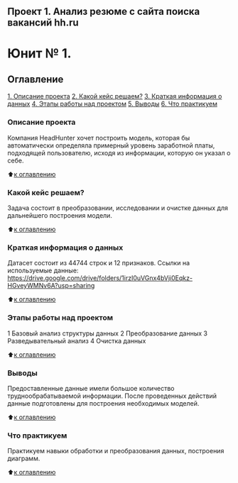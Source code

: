 ## Проект 1. Анализ резюме с сайта поиска вакансий hh.ru
# Юнит № 1. 
## Оглавление
[1. Описание проекта](https://github.com/s1454/sf_data_science/blob/main/proj1/Readme.md#описание-проекта) 
[2. Какой кейс решаем?](https://github.com/s1454/sf_data_science/blob/main/proj1/Readme.md) 
[3. Краткая информация о данных](https://github.com/s1454/sf_data_science/blob/main/proj1/Readme.md) 
[4. Этапы работы над проектом](https://github.com/s1454/sf_data_science/blob/main/proj1/Readme.md)
[5. Выводы](https://github.com/s1454/sf_data_science/blob/main/proj1/Readme.md)
[6. Что практикуем](https://github.com/s1454/sf_data_science/blob/main/proj1/Readme.md)
 
###   Описание проекта
Компания HeadHunter хочет построить модель, которая бы автоматически определяла примерный уровень заработной платы, подходящей пользователю, исходя из информации, которую он указал о себе. 

:arrow_up:[к оглавлению](https://github.com/s1454/sf_data_science/blob/main/proj1/Readme.md)

### Какой кейс решаем?
Задача состоит в преобразовании, исследовании и очистке данных для дальнейшего 
построения модели.

:arrow_up:[к оглавлению](https://github.com/s1454/sf_data_science/blob/main/proj1/Readme.md)

### Краткая информация о данных
Датасет состоит из 44744 строк и 12 признаков.
Ссылки на используемые данные:
https://drive.google.com/drive/folders/1irzI0uVGnx4bVji0Eqkz-HGveyWMNv6A?usp=sharing

:arrow_up:[к оглавлению](https://github.com/s1454/sf_data_science/blob/main/proj1/Readme.md)

### Этапы работы над проектом
1 Базовый анализ структуры данных
2 Преобразование данных
3 Разведывательный анализ
4 Очистка данных

:arrow_up:[к оглавлению](https://github.com/s1454/sf_data_science/blob/main/proj1/Readme.md)

### Выводы
Предоставленные данные имели большое количество труднообрабатываемой информации. После проведенных действий данные подготовлены для построения необходимых моделей.

:arrow_up:[к оглавлению](https://github.com/s1454/sf_data_science/blob/main/proj1/Readme.md)

### Что практикуем
Практикуем навыки обработки и преобразования данных, построения диаграмм.

:arrow_up:[к оглавлению](https://github.com/s1454/sf_data_science/blob/main/proj1/Readme.md)
